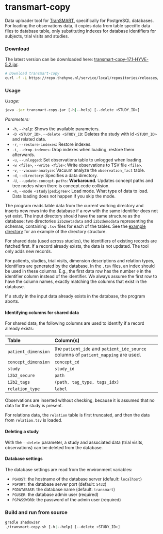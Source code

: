 # transmart-copy

Data uploader tool for [TranSMART](/../../), specifically for PostgreSQL databases.
For loading the observations data, it copies data from table specific data files to database table,
only substituting indexes for database identifiers for subjects, trial visits and studies.

### Download
The latest version can be downloaded here:
[transmart-copy-17.1-HYVE-5.2.jar](https://repo.thehyve.nl/service/local/repositories/releases/content/org/transmartproject/transmart-copy/17.1-HYVE-5.2/transmart-copy-17.1-HYVE-5.2.jar).

```bash
# Download transmart-copy
curl -f -L https://repo.thehyve.nl/service/local/repositories/releases/content/org/transmartproject/transmart-copy/17.1-HYVE-5.2/transmart-copy-17.1-HYVE-5.2.jar -o transmart-copy.jar
```

### Usage
_Usage:_
```bash
java -jar transmart-copy.jar [-h|--help] [--delete <STUDY_ID>]
```

_Parameters:_
- `-h`, `--help`: Shows the available parameters. 
- `-D <STUDY_ID>`, `--delete <STUDY_ID`: Deletes the study with id `<STUDY_ID>` and related data.
- `-r`, `--restore-indexes`: Restore indexes.
- `-i`, `--drop-indexes`: Drop indexes when loading, restore them afterwards.
- `-u`, `--unlogged`: Set observations table to unlogged when loading.
- `-w <file>`, `--write <file>`: Write observations to TSV file `<file>`.
- `-v`, `--vacuum-analyze`: Vacuum analyze the `observation_fact` table.
- `-d`, `--directory`: Specifies a data directory.
- `-U`, `--update-concept-paths`: **Workaround.** Updates concept paths and tree nodes when there is concept code collision.
- `-m`, `--mode <study|pedigree>`: Load mode. What type of data to load. Data loading does not happen if you skip the mode.


The program reads table data from the current working directory
and inserts new rows into the database if a row with the same identifier
does not yet exist.
The input directory should have the same structure as the database:
two directories `i2b2metadata` and `i2b2demodata` representing the schemas,
containing `.tsv` files for each of the tables.
See the [example directory](src/test/resources/examples/SURVEY0) for an example of the directory structure.


For shared data (used across studies), the identifiers of existing records are fetched first.
If a record already exists, the data is not updated. The tool
only adds new records.

For patients, studies, trial visits, dimension descriptions and relation types,
identifiers are generated by the database. In the `.tsv` files, an index
should be used in these columns. E.g., the first data row has the number
`0` in the identifier column instead of the identifier.
We always assume the first row to have the column names, exactly matching
the columns that exist in the database.

If a study in the input data already exists in the database, the program
aborts.

#### Identifying columns for shared data

For shared data, the following columns are used to identify if a record already exists:

| Table | Column(s) |
|:----- |:--------- |
| `patient_dimension`| the `patient_ide` and `patient_ide_source` columns of `patient_mapping` are used. |
| `concept_dimension` | `concept_cd` |
| `study` | `study_id` |
| `i2b2_secure` | `path` |
| `i2b2_tags` | `(path, tag_type, tags_idx)` |
| `relation_type` | `label` |

Observations are inserted without checking, because it is assumed that no
data for the study is present.

For relations data, the `relation` table is first truncated, and then
the data from `relation.tsv` is loaded. 
 

#### Deleting a study

With the `--delete` parameter, a study and associated data (trial visits, observations)
can be deleted from the database.


#### Database settings
The database settings are read from the environment variables:
- `PGHOST`: the hostname of the database server (default: `localhost`)
- `PGPORT`: the database server port (default: `5432`)
- `PGDATABASE`: the database name (default: `transmart`)
- `PGUSER`: the database admin user (required)
- `PGPASSWORD`: the password of the admin user (required)



### Build and run from source
```bash
gradle shadowJar
./transmart-copy.sh [-h|--help] [--delete <STUDY_ID>]
```
